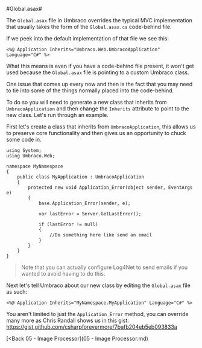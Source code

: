 #Global.asax#

The `Global.asax` file in Umbraco overrides the typical MVC implementation that usually takes the form of the `Global.asax.cs` code-behind file.

If we peek into the default implementation of that file we see this:

```
<%@ Application Inherits="Umbraco.Web.UmbracoApplication" Language="C#" %>
```

What this means is even if you have a code-behind file present, it won't get used because the `Global.asax` file is pointing to a custom Umbraco class.

One issue that comes up every now and then is the fact that you may need to tie into some of the things normally placed into the code-behind.

To do so you will need to generate a new class that inherits from `UmbracoApplication` and then change the `Inherits` attribute to point to the new class.  Let's run through an example.

First let's create a class that inherits from `UmbracoApplication`, this allows us to preserve core functionality and then gives us an opportunity to chuck some code in.

```
using System;
using Umbraco.Web;

namespace MyNamespace
{
    public class MyApplication : UmbracoApplication
    {
        protected new void Application_Error(object sender, EventArgs e)
        {
            base.Application_Error(sender, e);

            var lastError = Server.GetLastError();

            if (lastError != null)
            {
                //Do something here like send an email
            }
        }
    }
}
```
>Note that you can actually configure Log4Net to send emails if you wanted to avoid having to do this.

Next let's tell Umbraco about our new class by editing the `Global.asax` file as such:

```
<%@ Application Inherits="MyNamespace.MyApplication" Language="C#" %>
```

You aren't limited to just the `Application_Error` method, you can override many more as Chris Randall shows us in this gist: https://gist.github.com/csharpforevermore/7bafb204eb5eb093833a

[<Back 05 - Image Processor](05 - Image Processor.md)